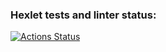 ### Hexlet tests and linter status:
[![Actions Status](https://github.com/LexAeterna731/php-project-48/workflows/hexlet-check/badge.svg)](https://github.com/LexAeterna731/php-project-48/actions)